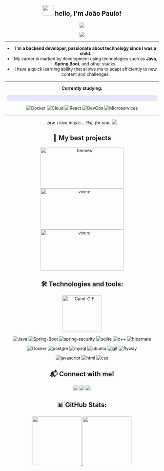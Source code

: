 <div align="center">
  
## <img src="https://media.giphy.com/media/hvRJCLFzcasrR4ia7z/giphy.gif" width="35px" height="35px"> hello, I'm João Paulo! </h2>

<div align="center">
  <img src="https://capsule-render.vercel.app/api?type=waving&color=gradient&height=100&section=header"/>
  <p align="center">
    <img src="https://readme-typing-svg.herokuapp.com?font=font=Fugaz+One&pause=1000&color=007bff&center=true&width=435&lines=Backend+Developer;Information+Systems"/>
  </p>

---

- **I'm a backend developer, passionate about technology since I was a child.**  
- My career is marked by development using technologies such as **Java**, **Spring Boot**, and other stacks.  
- I have a quick learning ability that allows me to adapt efficiently to new content and challenges.
---

**Currently studying:**  
<p align="center" style="margin: 5px; font-size: 16px; color: #333; background-color: #e6e6fa; padding: 10px; border-radius: 5px;">
  
  ![Docker](https://img.shields.io/badge/Docker-0db7ed?style=for-the-badge&logo=docker&logoColor=white)
  ![Cloud](https://img.shields.io/badge/Cloud-orange?style=for-the-badge&logo=googlecloud&logoColor=white)
  ![React](https://img.shields.io/badge/React-20232A?style=for-the-badge&logo=react&logoColor=61DAFB)
  ![DevOps](https://img.shields.io/badge/DevOps-363535?style=for-the-badge&logo=kubernetes&logoColor=white)
  ![Microservices](https://img.shields.io/badge/Microservices-purple?style=for-the-badge&logoColor=white)

</p>

---

_btw, i love music... like, for real._
  <img src="https://capsule-render.vercel.app/api?type=waving&color=gradient&customColorList=0,2,3,4,6&height=100&section=footer"/>
</div>

## 📘 My best projects
<p align="center">
  
<a href="https://github.com/J0aoPaulo/hermes">
<picture>
  <source media="(prefers-color-scheme: dark)" srcset="https://denvercoder1-github-readme-stats.vercel.app/api/pin/?username=J0aoPaulo&repo=hermes&theme=react&bg_color=00000f&title_color=007bff&icon_color=F8D866&hide_border=true&show_icons=false">
  <img width="272" height="135" alt="hermes" src="https://denvercoder1-github-readme-stats.vercel.app/api/pin/?username=J0aoPaulo&repo=hermes&theme=react&bg_color=f6f8fa&title_color=007bff&icon_color=F8D866&hide_border=true&show_icons=false&text_color=000000">
</picture>
</a>

<a href="https://github.com/J0aoPaulo/vivere">
    <picture>
      <source media="(prefers-color-scheme: dark)" srcset="https://denvercoder1-github-readme-stats.vercel.app/api/pin/?username=J0aoPaulo&repo=vivere&theme=react&bg_color=00000f&title_color=007bff&icon_color=F8D866&hide_border=true&show_icons=false">
      <img width="272" height="135" alt="vivere" src="https://denvercoder1-github-readme-stats.vercel.app/api/pin/?username=J0aoPaulo&repo=vivere&theme=react&bg_color=f6f8fa&title_color=007bff&icon_color=F8D866&hide_border=true&show_icons=false&text_color=000000">
    </picture>
</a>

<a href="https://github.com/J0aoPaulo/vivere">
    <picture>
      <source media="(prefers-color-scheme: dark)" srcset="https://denvercoder1-github-readme-stats.vercel.app/api/pin/?username=J0aoPaulo&repo=rest-api-forum&theme=react&bg_color=00000f&title_color=007bff&icon_color=F8D866&hide_border=true&show_icons=false">
      <img width="272" height="135" alt="vivere" src="https://denvercoder1-github-readme-stats.vercel.app/api/pin/?username=J0aoPaulo&repo=vivere&theme=react&bg_color=f6f8fa&title_color=007bff&icon_color=F8D866&hide_border=true&show_icons=false&text_color=000000">
    </picture>
</a>

<p/>


## 🛠 Technologies and tools:

<img align="center" alt="Carol-GIF" height="120" width="130" src="https://i.pinimg.com/originals/1a/56/ea/1a56eaaaf78869d7c6e0e620b2b98394.gif">
  
![Java](https://img.shields.io/badge/java-%23ED8B00.svg?style=for-the-badge&logo=openjdk&logoColor=white)
![Spring-Boot](https://img.shields.io/badge/Spring%20Boot-6DB33F.svg?style=for-the-badge&logo=Spring-Boot&logoColor=white)
![spring-security](https://img.shields.io/badge/Spring%20Security-6DB33F.svg?style=for-the-badge&logo=Spring-Security&logoColor=white)
![sqlite](https://img.shields.io/badge/SQLite-003B57.svg?style=for-the-badge&logo=SQLite&logoColor=white)
![c++](https://img.shields.io/badge/C++-00599C.svg?style=for-the-badge&logo=C++&logoColor=white)
![hibernate](https://img.shields.io/badge/Hibernate-59666C.svg?style=for-the-badge&logo=Hibernate&logoColor=white)

![Docker](https://img.shields.io/badge/Docker-0900FF.svg?style=for-the-badge&logo=docker&logoColor=white)
![postgre](https://img.shields.io/badge/PostgreSQL-4169E1.svg?style=for-the-badge&logo=PostgreSQL&logoColor=white)
![mysql](https://img.shields.io/badge/MySQL-4479A1.svg?style=for-the-badge&logo=MySQL&logoColor=white)
![ubuntu](https://img.shields.io/badge/Ubuntu-E95420.svg?style=for-the-badge&logo=Ubuntu&logoColor=white)
![git](https://img.shields.io/badge/Git-F05032.svg?style=for-the-badge&logo=Git&logoColor=white)
![flyway](https://img.shields.io/badge/Flyway-CC0200.svg?style=for-the-badge&logo=Flyway&logoColor=white)

![javascript](https://img.shields.io/badge/javascript-B5B509.svg?style=for-the-badge&logo=Javascript&logoColor=white)
![html](https://img.shields.io/badge/Html-F05C11.svg?style=for-the-badge&logo=html5&logoColor=white)
![css](https://img.shields.io/badge/css-110D98.svg?style=for-the-badge&logo=Css3&logoColor=white)

## 📬 Connect with me! 
</div>
  <div align="center">
    <a href="https://www.instagram.com/_ojoao.almeida/" target="_blank"> <img src="https://img.shields.io/badge/Instagram-E4405F?style=for-the-badge&logo=instagram&logoColor=white" target="_blank"></a>
      <a href="https://www.linkedin.com/in/joaopaulo23/" target="_blank"> <img src="https://img.shields.io/badge/LinkedIn-0077B5?style=for-the-badge&logo=linkedin&logoColor=white" target="_blank"></a>
    <a href="mailto:contato.joaopaulodeveloper@gmail.com"> <img src="https://img.shields.io/badge/Gmail-D14836?style=for-the-badge&logo=gmail&logoColor=white" target="_blank"></a>

## 📊 GitHub Stats:
<a href="https://github.com/J0aoPaulo">
<img height="160em" src="https://github-readme-stats.vercel.app/api?username=J0aoPaulo&show_icons=true&theme=dark&hide_rank=true"/>
<img height="160em" src="https://github-readme-stats.vercel.app/api/top-langs/?username=J0aoPaulo&layout=compact&theme=dark"/>
</div>

